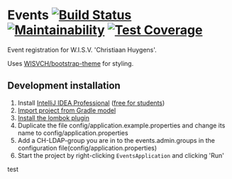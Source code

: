 # Events [![Build Status](https://travis-ci.org/WISVCH/events.svg?branch=master)](https://travis-ci.org/WISVCH/events) [![Maintainability](https://api.codeclimate.com/v1/badges/f73308e49963d9782643/maintainability)](https://codeclimate.com/github/WISVCH/events/maintainability) [![Test Coverage](https://api.codeclimate.com/v1/badges/f73308e49963d9782643/test_coverage)](https://codeclimate.com/github/WISVCH/events/test_coverage)

Event registration for W.I.S.V. 'Christiaan Huygens'.



Uses [WISVCH/bootstrap-theme](https://github.com/WISVCH/bootstrap-theme) for styling.

## Development installation

1. Install [IntelliJ IDEA Professional](https://www.jetbrains.com/idea/) ([free for students](https://www.jetbrains.com/student/))
2. [Import project from Gradle model](https://www.jetbrains.com/idea/help/importing-project-from-gradle-model.html)
3. [Install the lombok plugin](https://github.com/mplushnikov/lombok-intellij-plugin)
4. Duplicate the file config/application.example.properties and change its name to config/application.properties
5. Add a CH-LDAP-group you are in to the events.admin.groups in the configuration file(config/application.properties)
6. Start the project by right-clicking `EventsApplication` and clicking 'Run'


test
